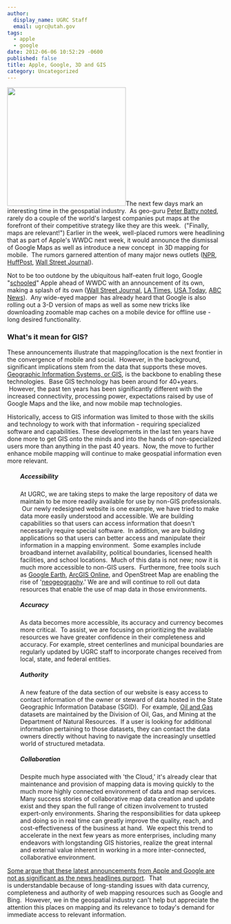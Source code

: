 ```yaml
---
author:
  display_name: UGRC Staff
  email: ugrc@utah.gov
tags:
  - apple
  - google
date: 2012-06-06 10:52:29 -0600
published: false
title: Apple, Google, 3D and GIS
category: Uncategorized
---
```


<p style="text-align: left;"><a href="/images/404.png"><img class="inline-text-left" title="googlemapsevent" src="/images/404.png" alt="" width="275" height="275" /></a>The next few days mark an interesting time in the geospatial industry.  As geo-guru <a href="http://geothought.blogspot.com/2012/06/today-mapping-wars-escalate.html">Peter Batty noted</a>, rarely do a couple of the world's largest companies put maps at the forefront of their competitive strategy like they are this week.  ("Finally, maps are relevant!") Earlier in the week, well-placed rumors were headlining that as part of Apple's WWDC next week, it would announce the dismissal of Google Maps as well as introduce a new concept  in 3D mapping for mobile.  The rumors garnered attention of many major news outlets (<a href="http://www.npr.org/blogs/alltechconsidered/2012/06/05/154388340/apple-to-google-maps-we-have-our-own-app-for-that">NPR</a>, <a href="http://www.huffingtonpost.com/2012/06/05/apple-google-maps_n_1571099.html">HuffPost</a>, <a href="http://online.wsj.com/article_email/SB10001424052702304543904577398502695522974-lMyQjAxMTAyMDAwNDEwNDQyWj.html">Wall Street Journal</a>).</p>
<p style="text-align: left;">Not to be too outdone by the ubiquitous half-eaten fruit logo, Google "<a href="http://bits.blogs.nytimes.com/2012/06/06/google-schools-apple-on-maps/">schooled</a>" Apple ahead of WWDC with an announcement of its own, making a splash of its own (<a href="http://online.wsj.com/article/SB10001424052702303296604577450721857169422.html">Wall Street Journal</a>, <a href="http://www.latimes.com/business/technology/la-fi-tn-google-debuts-digital-map-features-before-apple-rolls-out-own-app-20120606,0,5675050.story">LA Times</a>, <a href="http://www.usatoday.com/tech/news/story/2012-06-06/Google-maps-improvements/55421918/1">USA Today</a>, <a href="http://abcnews.go.com/blogs/technology/2012/06/google-offline-maps-street-view-trekker-and-improved-3-d-maps-announced/">ABC News</a>).  Any wide-eyed mapper  has already heard that Google is also rolling out a 3-D version of maps as well as some new tricks like downloading zoomable map caches on a mobile device for offline use - long desired functionality.</p>
<h3><strong>What's it mean for GIS?</strong></h3>
<p>These announcements illustrate that mapping/location is the next frontier in the convergence of mobile and social.  However, in the background, significant implications stem from the data that supports these moves. <a href="https://en.wikipedia.org/wiki/Geographic_information_system">Geographic Information Systems, or GIS</a>, is the backbone to enabling these technologies.  Base GIS technology has been around for 40+years.  However, the past ten years has been significantly different with the increased connectivity, processing power, expectations raised by use of Google Maps and the like, and now mobile map technologies.</p>
<p>Historically, access to GIS information was limited to those with the skills and technology to work with that information - requiring specialized software and capabilities. These developments in the last ten years have done more to get GIS onto the minds and into the hands of non-specialized users more than anything in the past 40 years.  Now, the move to further enhance mobile mapping will continue to make geospatial information even more relevant.</p>
<h5 style="padding-left: 30px;">Accessibility</h5>
<p style="padding-left: 30px;">At UGRC, we are taking steps to make the large repository of data we maintain to be more readily available for use by non-GIS professionals.  Our newly redesigned website is one example, we have tried to make data more easily understood and accessible. We are building capabilities so that users can access information that doesn't necessarily require special software.  In addition, we are building applications so that users can better access and manipulate their information in a mapping environment.  Some examples include broadband internet availability, political boundaries, licensed health facilities, and school locations.  Much of this data is not new; now it is much more accessible to non-GIS users.  Furthermore, free tools such as <a href="https://www.google.com/earth/index.html">Google Earth</a>, <a href="https://www.arcgis.com/home/">ArcGIS Online</a>, and OpenStreet Map are enabling the rise of '<a href="https://en.wikipedia.org/wiki/Neogeography">neogeography</a>.' We are and will continue to roll out data resources that enable the use of map data in those environments.</p>
<h5 style="padding-left: 30px;">Accuracy</h5>
<p style="padding-left: 30px;">As data becomes more accessible, its accuracy and currency becomes more critical.  To assist, we are focusing on prioritizing the available resources we have greater confidence in their completeness and accuracy. For example, street centerlines and municipal boundaries are regularly updated by UGRC staff to incorporate changes received from local, state, and federal entities.</p>
<h5 style="padding-left: 30px;">Authority</h5>
<p style="text-align: left; padding-left: 30px;">A new feature of the data section of our website is easy access to contact information of the owner or steward of data hosted in the State Geographic Information Database (SGID).  For example, <a href="{% link data/energy/oil-gas/index.html %}">Oil and Gas</a> datasets are maintained by the Division of Oil, Gas, and Mining at the Department of Natural Resources.  If a user is looking for additional information pertaining to those datasets, they can contact the data owners directly without having to navigate the increasingly unsettled world of structured metadata.</p>
<h5 style="text-align: left; padding-left: 30px;"><strong>Collaboration</strong></h5>
<p style="text-align: left; padding-left: 30px;">Despite much hype associated with 'the Cloud,' it's already clear that maintenance and provision of mapping data is moving quickly to the much more highly connected environment of data and map services. Many success stories of collaborative map data creation and update exist and they span the full range of citizen involvement to trusted expert-only environments. Sharing the responsibilities for data upkeep and doing so in real time can greatly improve the quality, reach, and cost-effectiveness of the business at hand.  We expect this trend to accelerate in the next few years as more enterprises, including many endeavors with longstanding GIS histories, realize the great internal and external value inherent in working in a more inter-connected, collaborative environment.</p>
<p style="text-align: left;"><a href="http://apb.directionsmag.com/entry/what-does-and-does-not-excite-me-about-the-upcoming-google-and-apple-a/257505#.T88lS6ioJ1U.twitter">Some argue that these latest announcements from Apple and Google are not as significant as the news headlines purport</a>.  That is understandable because of long-standing issues with data currency, completeness and authority of web mapping resources such as Google and Bing.  However, we in the geospatial industry can't help but appreciate the attention this places on mapping and its relevance to today's demand for immediate access to relevant information.</p>

